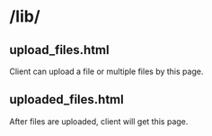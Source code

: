 # /lib/



## upload_files.html

Client can upload a file or multiple files by this page.


## uploaded_files.html

After files are uploaded, client will get this page.


